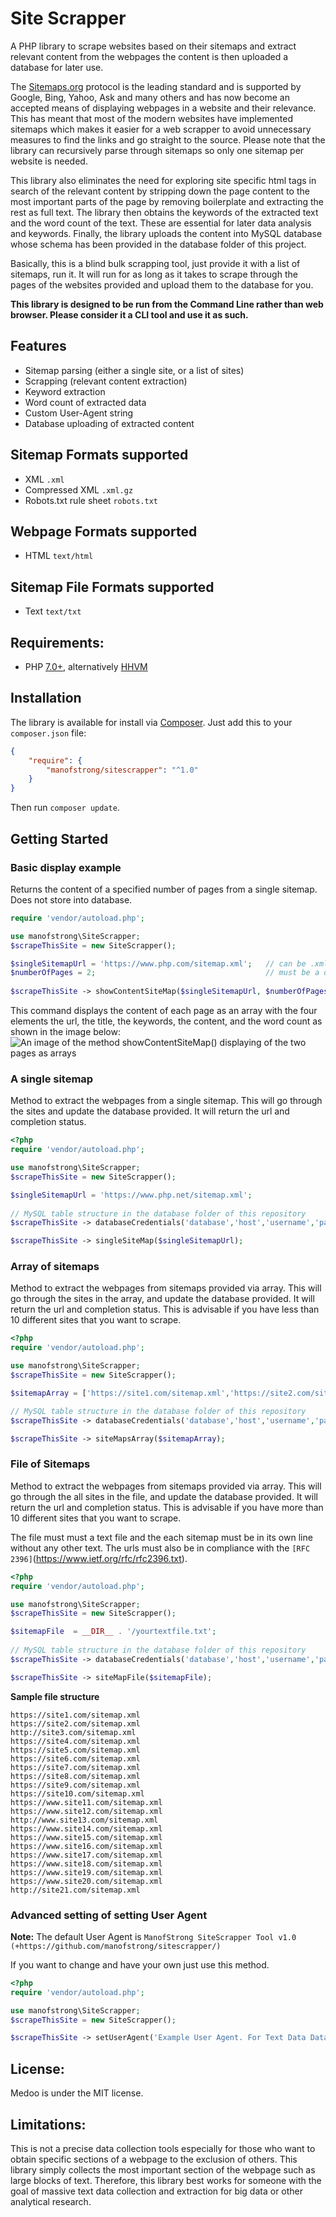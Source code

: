 # Site Scrapper
A PHP library to scrape websites based on their sitemaps and extract relevant content from the webpages the content is then uploaded a database for later use.

The [Sitemaps.org](http://www.sitemaps.org/) protocol is the leading standard and is supported by Google, Bing, Yahoo, Ask and many others and has now become an accepted means of displaying webpages in a website and their relevance. This has meant that most of the modern websites have implemented sitemaps which makes it easier for a web scrapper to avoid unnecessary measures to find the links and go straight to the source. Please note that the library can recursively parse through sitemaps so only one sitemap per website is needed. 

This library also eliminates the need for exploring site specific html tags in search of the relevant content by stripping down the page content to the most important parts of the page by removing boilerplate and extracting the rest as full text. The library then obtains the keywords of the extracted text and the word count of the text. These are essential for later data analysis and keywords. Finally, the library uploads the content into MySQL database whose schema has been provided in the database folder of this project. 

Basically, this is a blind bulk scrapping tool, just provide it with a list of sitemaps, run it. It will run for as long as it takes to scrape through the pages of the websites provided and upload them to the database for you. 

**This library is designed to be run from the Command Line rather than web browser. Please consider it a CLI tool and use it as such.**

## Features
- Sitemap parsing (either a single site, or a list of sites)
- Scrapping (relevant content extraction)
- Keyword extraction
- Word count of extracted data
- Custom User-Agent string
- Database uploading of extracted content

## Sitemap Formats supported
- XML `.xml`
- Compressed XML `.xml.gz`
- Robots.txt rule sheet `robots.txt`

## Webpage Formats supported
- HTML `text/html`

## Sitemap File Formats supported
- Text `text/txt`

## Requirements:
- PHP [ 7.0+](http://php.net/supported-versions.php), alternatively [HHVM](http://hhvm.com)

## Installation
The library is available for install via [Composer](https://getcomposer.org). Just add this to your `composer.json` file:
```json
{
    "require": {
        "manofstrong/sitescrapper": "^1.0"
    }
}
```
Then run `composer update`.

## Getting Started

### Basic display example
Returns the content of a specified number of pages from a single sitemap. Does not store into database.

```php
require 'vendor/autoload.php';

use manofstrong\SiteScrapper;
$scrapeThisSite = new SiteScrapper();

$singleSitemapUrl = 'https://www.php.com/sitemap.xml';   // can be .xml or .xml.gz or robots.txt file
$numberOfPages = 2;										 // must be a digit without single or double quotation marks: '2' or "2" will fail.
 
$scrapeThisSite -> showContentSiteMap($singleSitemapUrl, $numberOfPages);

```
This command displays the content of each page as an array with the four elements the url, the title, the keywords, the content, and the word count as shown in the image below:
![An image of the method showContentSiteMap() displaying of the two pages as arrays](https://www.nerdyclues.com/githubstuff/basicexample.png)
### A single sitemap
Method to extract the webpages from a single sitemap. This will go through the sites and update the database provided. It will return the url and completion status. 
```php
<?php
require 'vendor/autoload.php';

use manofstrong\SiteScrapper;
$scrapeThisSite = new SiteScrapper();

$singleSitemapUrl = 'https://www.php.net/sitemap.xml';
 
// MySQL table structure in the database folder of this repository
$scrapeThisSite -> databaseCredentials('database','host','username','password'); 

$scrapeThisSite -> singleSiteMap($singleSitemapUrl);
```
### Array of sitemaps
Method to extract the webpages from sitemaps provided via array. This will go through the sites in the array, and update the database provided. It will return the url and completion status. This is advisable if you have less than 10 different sites that you want to scrape.
```php
<?php
require 'vendor/autoload.php';

use manofstrong\SiteScrapper;
$scrapeThisSite = new SiteScrapper();

$sitemapArray = ['https://site1.com/sitemap.xml','https://site2.com/sitemap.xml','https://site3.com/sitemap.xml'];

// MySQL table structure in the database folder of this repository
$scrapeThisSite -> databaseCredentials('database','host','username','password'); 

$scrapeThisSite -> siteMapsArray($sitemapArray);
```
### File of Sitemaps
Method to extract the webpages from sitemaps provided via array. This will go through the all sites in the file, and update the database provided. It will return the url and completion status. This is advisable if you have more than 10 different sites that you want to scrape.

The file must must a text file and the each sitemap must be in its own line without any other text. The urls must also be in compliance with the `[RFC 2396]`(https://www.ietf.org/rfc/rfc2396.txt).
```php
<?php
require 'vendor/autoload.php';

use manofstrong\SiteScrapper;
$scrapeThisSite = new SiteScrapper();

$sitemapFile  = __DIR__ . '/yourtextfile.txt';
 
// MySQL table structure in the database folder of this repository
$scrapeThisSite -> databaseCredentials('database','host','username','password'); 

$scrapeThisSite -> siteMapFile($sitemapFile);
```

**Sample file structure**

    https://site1.com/sitemap.xml
    https://site2.com/sitemap.xml
    http://site3.com/sitemap.xml
    https://site4.com/sitemap.xml
    https://site5.com/sitemap.xml
    https://site6.com/sitemap.xml
    https://site7.com/sitemap.xml
    https://site8.com/sitemap.xml
    https://site9.com/sitemap.xml
    https://site10.com/sitemap.xml
    https://www.site11.com/sitemap.xml
    https://www.site12.com/sitemap.xml
    http://www.site13.com/sitemap.xml
    https://www.site14.com/sitemap.xml
    https://www.site15.com/sitemap.xml
    https://www.site16.com/sitemap.xml
    https://www.site17.com/sitemap.xml
    https://www.site18.com/sitemap.xml
    https://www.site19.com/sitemap.xml
    https://www.site20.com/sitemap.xml
    http://site21.com/sitemap.xml

### Advanced setting of setting User Agent
__Note:__ The default User Agent is `ManofStrong SiteScrapper Tool v1.0 (+https://github.com/manofstrong/sitescrapper/)`

If you want to change and have your own just use this method.
```php
<?php
require 'vendor/autoload.php';

use manofstrong\SiteScrapper;
$scrapeThisSite = new SiteScrapper();

$scrapeThisSite -> setUserAgent('Example User Agent. For Text Data Data Assigment.');

```

## License:
Medoo is under the MIT license.

## Limitations:
This is not a precise data collection tools especially for those who want to obtain specific sections of a webpage to the exclusion of others. This library simply collects the most important section of the webpage such as large blocks of text. Therefore, this library best works for someone with the goal of massive text data collection and extraction for big data or other analytical research.
